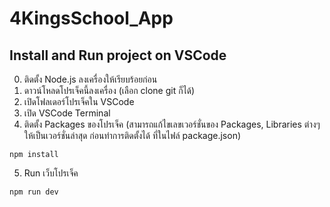 # 4KingsSchool_App
## Install and Run project on VSCode

0. ติดตั้ง Node.js ลงเครื่องให้เรียบร้อยก่อน
1. ดาวน์โหลดโปรเจ็คนี้ลงเครื่อง (เลือก clone git ก็ได้)
2. เปิดโฟลเดอร์โปรเจ็คใน VSCode
3. เปิด VSCode Terminal
4. ติดตั้ง Packages ของโปรเจ็ค (สามารถแก้ไขเลขเวอร์ชั่นของ Packages, Libraries ต่างๆ ให้เป็นเวอร์ชั่นล่าสุด ก่อนทำการติดตั้งได้ ที่ในไฟล์ package.json)
 ```
npm install
```
5. Run เว็บโปรเจ็ค

```
npm run dev
```
